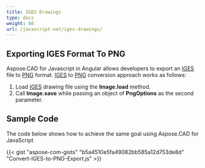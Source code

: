 ```yaml
---
title: IGES Drawings
type: docs
weight: 80
url: /javascript-net/iges-drawings/
---
```


## **Exporting IGES Format To PNG**

Aspose.CAD for Javascript in Angular allows developers to export an [IGES](https://docs.fileformat.com/cad/iges/) file to [PNG](https://docs.fileformat.com/image/png/) format.
[IGES](https://docs.fileformat.com/cad/iges/) to [PNG](https://docs.fileformat.com/image/png/) conversion approach works as follows:

1. Load [IGES](https://docs.fileformat.com/cad/iges/) drawing file using the **Image.load** method.
1. Call **Image.save** while passing an object of **PngOptions** as the second parameter.

## Sample Code

The code below shows how to achieve the same goal using Aspose.CAD for JavaScript

{{< gist "aspose-com-gists" "b5a4510e5fa49082bb585a12d753de8d" "Convert-IGES-to-PNG-Export.js" >}}

